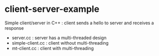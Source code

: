 # client-server-example
Simple client/server in C++ : client sends a hello to server and receives a response

* server.cc         : server has a multi-threaded design
* simple-client.cc  : client without multi-threading
* mt-client.cc      : client with multi-threading
